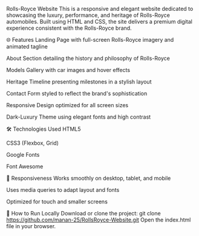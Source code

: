 Rolls-Royce Website
This is a responsive and elegant website dedicated to showcasing the luxury, performance, and heritage of Rolls-Royce automobiles. Built using HTML and CSS, the site delivers a premium digital experience consistent with the Rolls-Royce brand.

🌐 Features
Landing Page with full-screen Rolls-Royce imagery and animated tagline

About Section detailing the history and philosophy of Rolls-Royce

Models Gallery with car images and hover effects

Heritage Timeline presenting milestones in a stylish layout

Contact Form styled to reflect the brand's sophistication

Responsive Design optimized for all screen sizes

Dark-Luxury Theme using elegant fonts and high contrast

🛠️ Technologies Used
HTML5

CSS3 (Flexbox, Grid)

Google Fonts

Font Awesome

📱 Responsiveness
Works smoothly on desktop, tablet, and mobile

Uses media queries to adapt layout and fonts

Optimized for touch and smaller screens

🚀 How to Run Locally
Download or clone the project:
git clone https://github.com/manan-25/RollsRoyce-Website.git
Open the index.html file in your browser.
